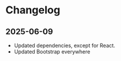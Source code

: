 # Changelog

## 2025-06-09

- Updated dependencies, except for React. 
- Updated Bootstrap everywhere